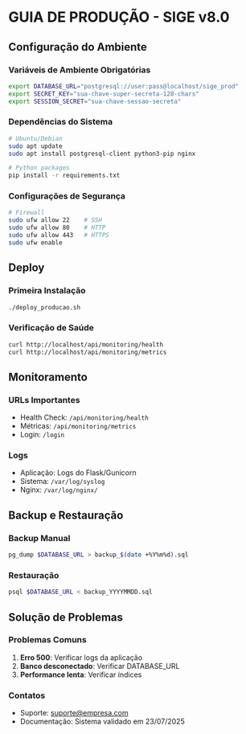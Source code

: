 # GUIA DE PRODUÇÃO - SIGE v8.0

## Configuração do Ambiente

### Variáveis de Ambiente Obrigatórias
```bash
export DATABASE_URL="postgresql://user:pass@localhost/sige_prod"
export SECRET_KEY="sua-chave-super-secreta-128-chars"
export SESSION_SECRET="sua-chave-sessao-secreta"
```

### Dependências do Sistema
```bash
# Ubuntu/Debian
sudo apt update
sudo apt install postgresql-client python3-pip nginx

# Python packages
pip install -r requirements.txt
```

### Configurações de Segurança
```bash
# Firewall
sudo ufw allow 22    # SSH
sudo ufw allow 80    # HTTP  
sudo ufw allow 443   # HTTPS
sudo ufw enable
```

## Deploy

### Primeira Instalação
```bash
./deploy_producao.sh
```

### Verificação de Saúde
```bash
curl http://localhost/api/monitoring/health
curl http://localhost/api/monitoring/metrics
```

## Monitoramento

### URLs Importantes
- Health Check: `/api/monitoring/health`
- Métricas: `/api/monitoring/metrics`
- Login: `/login`

### Logs
- Aplicação: Logs do Flask/Gunicorn
- Sistema: `/var/log/syslog`
- Nginx: `/var/log/nginx/`

## Backup e Restauração

### Backup Manual
```bash
pg_dump $DATABASE_URL > backup_$(date +%Y%m%d).sql
```

### Restauração
```bash
psql $DATABASE_URL < backup_YYYYMMDD.sql
```

## Solução de Problemas

### Problemas Comuns
1. **Erro 500**: Verificar logs da aplicação
2. **Banco desconectado**: Verificar DATABASE_URL
3. **Performance lenta**: Verificar índices

### Contatos
- Suporte: suporte@empresa.com
- Documentação: Sistema validado em 23/07/2025
